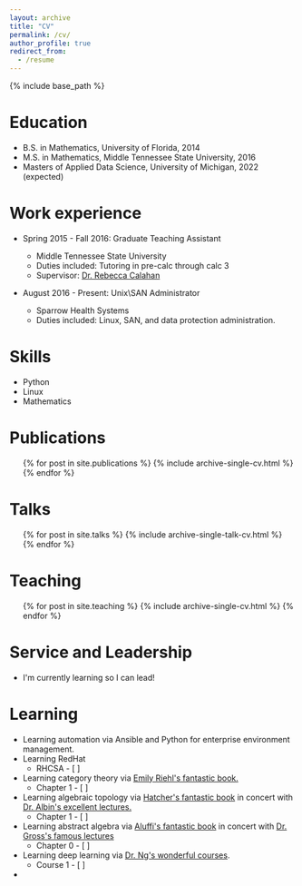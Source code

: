 ```yaml
---
layout: archive
title: "CV"
permalink: /cv/
author_profile: true
redirect_from:
  - /resume
---
```


{% include base_path %}

Education
======
* B.S. in Mathematics, University of Florida, 2014
* M.S. in Mathematics, Middle Tennessee State University, 2016
* Masters of Applied Data Science, University of Michigan, 2022 (expected)

Work experience
======
* Spring 2015 - Fall 2016: Graduate Teaching Assistant
  * Middle Tennessee State University
  * Duties included: Tutoring in pre-calc through calc 3
  * Supervisor: [Dr. Rebecca Calahan](https://www.mtsu.edu/faculty/rebecca-calahan)

* August 2016 - Present: Unix\SAN Administrator
  * Sparrow Health Systems
  * Duties included: Linux, SAN, and data protection administration. 
  
Skills
======
* Python
* Linux
* Mathematics

Publications
======
  <ul>{% for post in site.publications %}
    {% include archive-single-cv.html %}
  {% endfor %}</ul>
  
Talks
======
  <ul>{% for post in site.talks %}
    {% include archive-single-talk-cv.html %}
  {% endfor %}</ul>
  
Teaching
======
  <ul>{% for post in site.teaching %}
    {% include archive-single-cv.html %}
  {% endfor %}</ul>
  
Service and Leadership
======
* I'm currently learning so I can lead!

Learning
======
* Learning automation via Ansible and Python for enterprise environment management. 
* Learning RedHat
  * RHCSA - [ ]
* Learning category theory via [Emily Riehl's fantastic book.](https://www.amazon.com/Category-Theory-Context-Aurora-Originals/dp/048680903X/ref=sr_1_1?keywords=emily+riehl&qid=1579741117&sr=8-1)
  * Chapter 1 - [ ]
* Learning algebraic topology via [Hatcher's fantastic book](https://www.amazon.com/Algebraic-Topology-Allen-Hatcher/dp/0521795400/ref=sr_1_1?keywords=hatcher+algebraic&qid=1579741077&sr=8-1) in concert with [Dr. Albin's excellent lectures.](https://www.youtube.com/watch?v=XxFGokyYo6g&list=PLpRLWqLFLVTCL15U6N3o35g4uhMSBVA2b)
  * Chapter 1 - [ ]
* Learning abstract algebra via [Aluffi's fantastic book](https://www.amazon.com/Algebra-Chapter-Graduate-Studies-Mathematics/dp/0821847813/ref=sr_1_1?keywords=aluffi&qid=1579741309&sr=8-1) in concert with [Dr. Gross's famous lectures](https://www.youtube.com/watch?v=VdLhQs_y_E8&list=PLelIK3uylPMGzHBuR3hLMHrYfMqWWsmx5)
  * Chapter 0 - [ ]
* Learning deep learning via [Dr. Ng's wonderful courses](https://www.coursera.org/specializations/deep-learning).
  * Course 1 - [ ]
* 
